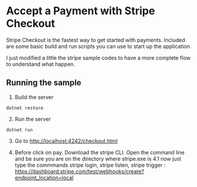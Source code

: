 # Accept a Payment with Stripe Checkout

Stripe Checkout is the fastest way to get started with payments. Included are some basic build and run scripts you can use to start up the application.

I just modified a little the stripe sample codes to have a more complete flow to understand what happen.

## Running the sample

1. Build the server

~~~
dotnet restore
~~~

2. Run the server

~~~
dotnet run
~~~

3. Go to [http://localhost:4242/checkout.html](http://localhost:4242/checkout.html)


4. Before click on pay. Download the stripe CLI. Open the command line and be sure you are on the directory where stripe.exe is
4.1  now just type the commmands stripe login, stripe listen, stripe trigger : https://dashboard.stripe.com/test/webhooks/create?endpoint_location=local
